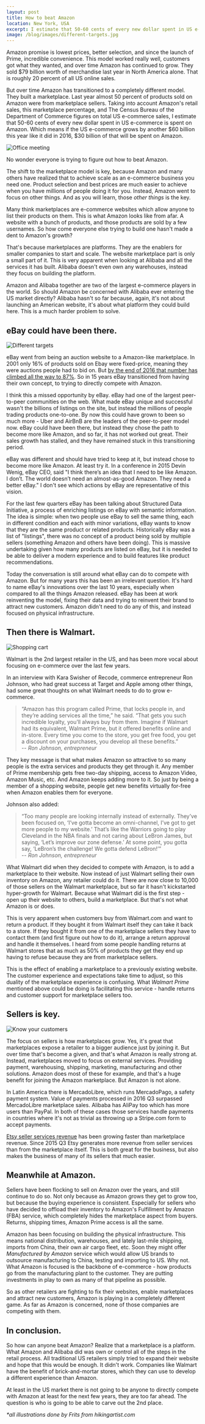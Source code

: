 ```yaml
---
layout: post
title: How to beat Amazon
location: New York, USA
excerpt: I estimate that 50-60 cents of every new dollar spent in US e-commerce is spent on Amazon. Which means if the US e-commerce grows by another $60 billion this year like it did in 2016, $30 billion of that will be spent on Amazon. No wonder everyone is trying to figure out how to beat Amazon.
image: /blog/images/different-targets.jpg
---
```


Amazon promise is lowest prices, better selection, and since the launch of Prime, incredible convenience. This model worked really well, customers got what they wanted, and over time Amazon has continued to grow. They sold $79 billion worth of merchandise last year in North America alone. That is roughly 20 percent of all US online sales.

But over time Amazon has transitioned to a completely different model. They built a marketplace. Last year almost 50 percent of products sold on Amazon were from marketplace sellers. Taking into account Amazon's retail sales, this marketplace percentage, and The Census Bureau of the Department of Commerce figures on total US e-commerce sales, I estimate that 50-60 cents of every new dollar spent in US e-commerce is spent on Amazon. Which means if the US e-commerce grows by another $60 billion this year like it did in 2016, $30 billion of that will be spent on Amazon.

<img src="/blog/images/office-meeting.jpg" alt="Office meeting" class="left" />

No wonder everyone is trying to figure out how to beat Amazon.

The shift to the marketplace model is key, because Amazon and many others have realized that to achieve scale as an e-commerce business you need one. Product selection and best prices are much easier to achieve when you have millions of people doing it for you. Instead, Amazon went to focus on other things. And as you will learn, those *other things* is the key.

Many think marketplaces are e-commerce websites which allow anyone to list their products on them. This is what Amazon looks like from afar. A website with a bunch of products, and those products are sold by a few usernames. So how come everyone else trying to build one hasn't made a dent to Amazon's growth?

That's because marketplaces are platforms. They are the enablers for smaller companies to start and scale. The website marketplace part is only a small part of it. This is very apparent when looking at Alibaba and all the services it has built. Alibaba doesn't even own any warehouses, instead they focus on building the platform.

Amazon and Alibaba together are two of the largest e-commerce players in the world. So should Amazon be concerned with Alibaba ever entering the US market directly? Alibaba hasn't so far because, again, it's not about launching an American website, it's about what platform they could build here. This is a much harder problem to solve.



## eBay could have been there.

<img src="/blog/images/different-targets.jpg" alt="Different targets" class="right" />

eBay went from being an auction website to a Amazon-like marketplace. In 2001 only 16% of products sold on Ebay were fixed-price, meaning they were auctions people had to bid on. But [by the end of 2016 that number has climbed all the way to 87%](/stats/ebay/ebay-percentage-of-sales-from-fixed-price-listings-18). So in 15 years eBay transitioned from having their own concept, to trying to directly compete with Amazon.

I think this a missed opportunity by eBay. eBay had one of the largest peer-to-peer communities on the web. What made eBay unique and successful wasn't the billions of listings on the site, but instead the millions of people trading products one-to-one. By now this could have grown to been so much more - Uber and AirBnB are the leaders of the peer-to-peer model now. eBay could have been there, but instead they chose the path to become more like Amazon, and so far, it has not worked out great. Their sales growth has stalled, and they have remained stuck in this transitioning period.

eBay was different and should have tried to keep at it, but instead chose to become more like Amazon. At least try it. In a conference in 2015 Devin Wenig, eBay CEO, said "I think there’s an idea that I need to be like Amazon. I don’t. The world doesn’t need an almost-as-good Amazon. They need a better eBay." I don't see which actions by eBay are representative of this vision.

For the last few quarters eBay has been talking about Structured Data Initiative, a process of enriching listings on eBay with semantic information. The idea is simple: when two people use eBay to sell the same thing, each in different condition and each with minor variations, eBay wants to know that they are the same product or related products. Historically eBay was a list of "listings", there was no concept of a product being sold by multiple sellers (something Amazon and others have been doing). This is massive undertaking given how many products are listed on eBay, but it is needed to be able to deliver a modern experience and to build features like product recommendations.

Today the conversation is still around what eBay can do to compete with Amazon. But for many years this has been an irrelevant question. It's hard to name eBay's innovations over the last 10 years, especially when compared to all the things Amazon released. eBay has been at work reinventing the model, fixing their data and trying to reinvent their brand to attract new customers. Amazon didn't need to do any of this, and instead focused on physical infrastructure.



## Then there is Walmart.

<img src="/blog/images/shopping-cart.jpg" alt="Shopping cart" class="left" />

Walmart is the 2nd largest retailer in the US, and has been more vocal about focusing on e-commerce over the last few years.

In an interview with Kara Swisher of Recode, commerce entrepreneur Ron Johnson, who had great success at Target and Apple among other things, had some great thoughts on what Walmart needs to do to grow e-commerce.

> “Amazon has this program called Prime, that locks people in, and they’re adding services all the time,” he said. “That gets you such incredible loyalty, you’ll always buy from them. Imagine if Walmart had its equivalent, Walmart Prime, but it offered benefits online and in-store. Every time you come to the store, you get free food, you get a discount on your purchases, you develop all these benefits.”  <br />
> -- <cite>Ron Johnson, entrepreneur</cite>

They key message is that what makes Amazon so attractive to so many people is the extra services and products they get through it. Any member of Prime membership gets free two-day shipping, access to Amazon Video, Amazon Music, etc. And Amazon keeps adding more to it. So just by being a member of a shopping website, people get new benefits virtually for-free when Amazon enables them for everyone.

Johnson also added:
> “Too many people are looking internally instead of externally. They’ve been focused on, ‘I’ve gotta become an omni-channel, I’ve got to get more people to my website.’ That’s like the Warriors going to play Cleveland in the NBA finals and not caring about LeBron James, but saying, ‘Let’s improve our zone defense.’ At some point, you gotta say, ‘LeBron’s the challenge! We gotta defend LeBron!’”  <br />
> -- <cite>Ron Johnson, entrepreneur</cite>

What Walmart did when they decided to compete with Amazon, is to add a marketplace to their website. Now instead of just Walmart selling their own inventory on Amazon, any retailer could do it. There are now close to 10,000 of those sellers on the Walmart marketplace, but so far it hasn't kickstarted hyper-growth for Walmart. Because what Walmart did is the first step - open up their website to others, build a marketplace. But that's not what Amazon is or does.

This is very apparent when customers buy from Walmart.com and want to return a product. If they bought it from Walmart itself they can take it back to a store. If they bought it from one of the marketplace sellers they have to contact them (and first figure out how to do it), arrange a return approval and handle it themselves. I heard from some people handling returns at Walmart stores that as much as 50% of products they get they end up having to refuse because they are from marketplace sellers.

This is the effect of enabling a marketplace to a previously existing website. The customer experience and expectations take time to adjust, so this duality of the marketplace experience is confusing. What *Walmart Prime* mentioned above could be doing is facilitating this service - handle returns and customer support for marketplace sellers too.


## Sellers is key.

<img src="/blog/images/know-your-customers.jpg" alt="Know your customers" class="right" />

The focus on sellers is how marketplaces grow. Yes, it's great that marketplaces expose a retailer to a bigger audience just by joining it. But over time that's become a given, and that's what Amazon is really strong at. Instead, marketplaces moved to focus on external services. Providing payment, warehousing, shipping, marketing, manufacturing and other solutions. Amazon does most of these for example, and that's a huge benefit for joining the Amazon marketplace. But Amazon is not alone.

In Latin America there is MercadoLibre, which runs MercadoPago, a safety payment system. Value of payments processed in 2016 Q3 surpassed MercadoLibre marketplace sales. Alibaba has AliPay too which has more users than PayPal. In both of these cases those services handle payments in countries where it's not as trivial as throwing up a Stripe.com form to accept payments.

[Etsy seller services revenue](https://www.marketplacepulse.com/stats/etsy/etsy-seller-services-revenue-9) has been growing faster than marketplace revenue. Since 2015 Q3 Etsy generates more revenue from seller services than from the marketplace itself. This is both great for the business, but also makes the business of many of its sellers that much easier.


## Meanwhile at Amazon.

Sellers have been flocking to sell on Amazon over the years, and still continue to do so. Not only because as Amazon grows they get to grow too, but because the buying experience is consistent. Especially for sellers who have decided to offload their inventory to Amazon's Fulfillment by Amazon (FBA) service, which completely hides the marketplace aspect from buyers. Returns, shipping times, Amazon Prime access is all the same.

Amazon has been focusing on building the physical infrastructure. This means national distribution, warehouses, and lately last-mile shipping, imports from China, their own air cargo fleet, etc. Soon they might offer *Manufactured by Amazon* service which would allow US brands to outsource manufacturing to China, testing and importing to US. Why not. What Amazon is focused is the backbone of e-commerce - how products go from the manufacturing plant to the customer. They are putting investments in play to own as many of that pipeline as possible.

So as other retailers are fighting to fix their websites, enable marketplaces and attract new customers, Amazon is playing in a completely different game. As far as Amazon is concerned, none of those companies are competing with them.

## In conclusion.

So how can anyone beat Amazon? Realize that a marketplace is a platform. What Amazon and Alibaba did was own or control all of the steps in the retail process. All traditional US retailers simply tried to expand their website and hope that this would be enough. It didn't work. Companies like Walmart have the benefit of brick-and-mortar stores, which they can use to develop a different experience than Amazon.

At least in the US market there is not going to be anyone to directly compete with Amazon at least for the next few years, they are too far ahead. The question is who is going to be able to carve out the 2nd place.


*\*all illustrations done by Frits from hikingartist.com*


